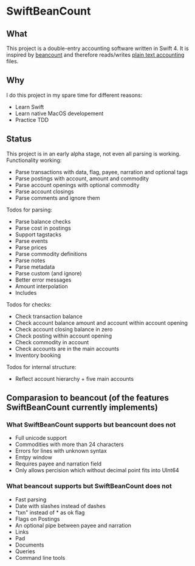 #  SwiftBeanCount

## What

This project is a double-entry accounting software written in Swift 4. It is inspired by [beancount](http://furius.ca/beancount/) and therefore reads/writes [plain text accounting](http://plaintextaccounting.org) files.

## Why

I do this project in my spare time for different reasons:

  - Learn Swift
  - Learn native MacOS developement
  - Practice TDD

## Status

This project is in an early alpha stage, not even all parsing is working. Functionality working:

  - Parse transactions with data, flag, payee, narration and optional tags
  - Parse postings with account, amount and commodity
  - Parse account openings with optional commodity
  - Parse account closings
  - Parse comments and ignore them

Todos for parsing:

  - Parse balance checks
  - Parse cost in postings
  - Support tagstacks
  - Parse events
  - Parse prices
  - Parse commodity definitions
  - Parse notes
  - Parse metadata
  - Parse custom (and ignore)
  - Better error messages
  - Amount interpolation
  - Includes

Todos for checks:

  - Check transaction balance
  - Check account balance amount and account within account opening
  - Check account closing balance in zero
  - Check posting within account opening
  - Check commodity in account
  - Check accounts are in the main accounts
  - Inventory booking

Todos for internal structure:

  - Reflect account hierarchy + five main accounts

## Comparasion to beancout (of the features SwiftBeanCount currently implements)

### What SwiftBeanCount supports but beancount does not

  - Full unicode support
  - Commodities with more than 24 characters
  - Errors for lines with unknown syntax
  - Emtpy window
  - Requires payee and narration field
  - Only allows percision which without decimal point fits into UInt64

### What beancout supports but SwiftBeanCount does not

  - Fast parsing
  - Date with slashes instead of dashes
  - "txn" instead of * as ok flag
  - Flags on Postings
  - An optional pipe between payee and narration
  - Links
  - Pad
  - Documents
  - Queries
  - Command line tools
